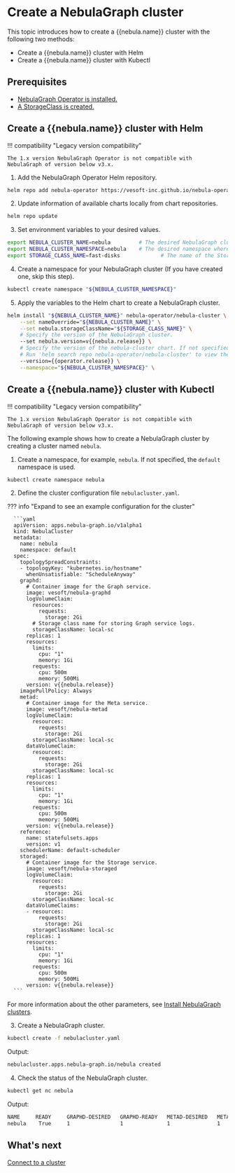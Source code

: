 # Create a NebulaGraph cluster

This topic introduces how to create a {{nebula.name}} cluster with the following two methods:

- Create a {{nebula.name}} cluster with Helm
- Create a {{nebula.name}} cluster with Kubectl

## Prerequisites

- [NebulaGraph Operator is installed.](2.1.install-operator.md)
- [A StorageClass is created.](https://kubernetes.io/docs/concepts/storage/storage-classes/)

## Create a {{nebula.name}} cluster with Helm

!!! compatibility "Legacy version compatibility"

    The 1.x version NebulaGraph Operator is not compatible with NebulaGraph of version below v3.x.

1. Add the NebulaGraph Operator Helm repository.
   
  ```bash
  helm repo add nebula-operator https://vesoft-inc.github.io/nebula-operator/charts
  ```

2. Update information of available charts locally from chart repositories.
   
  ```bash
  helm repo update
  ```

3. Set environment variables to your desired values.
   
  ```bash
  export NEBULA_CLUSTER_NAME=nebula         # The desired NebulaGraph cluster name.
  export NEBULA_CLUSTER_NAMESPACE=nebula    # The desired namespace where your NebulaGraph cluster locates.
  export STORAGE_CLASS_NAME=fast-disks             # The name of the StorageClass that has been created.
  ```

4. Create a namespace for your NebulaGraph cluster (If you have created one, skip this step).

  ```bash
  kubectl create namespace "${NEBULA_CLUSTER_NAMESPACE}"
  ```

5. Apply the variables to the Helm chart to create a NebulaGraph cluster.

  ```bash
  helm install "${NEBULA_CLUSTER_NAME}" nebula-operator/nebula-cluster \
      --set nameOverride="${NEBULA_CLUSTER_NAME}" \
      --set nebula.storageClassName="${STORAGE_CLASS_NAME}" \
      # Specify the version of the NebulaGraph cluster. 
      --set nebula.version=v{{nebula.release}} \  
      # Specify the version of the nebula-cluster chart. If not specified, the latest version of the chart is installed by default.
      # Run 'helm search repo nebula-operator/nebula-cluster' to view the available versions of the chart.     
      --version={{operator.release}} \
      --namespace="${NEBULA_CLUSTER_NAMESPACE}" \
  ```

## Create a {{nebula.name}} cluster with Kubectl

!!! compatibility "Legacy version compatibility"

    The 1.x version NebulaGraph Operator is not compatible with NebulaGraph of version below v3.x.


The following example shows how to create a NebulaGraph cluster by creating a cluster named `nebula`.

1. Create a namespace, for example, `nebula`. If not specified, the `default` namespace is used.

  ```bash
  kubectl create namespace nebula
  ```

2. Define the cluster configuration file `nebulacluster.yaml`.

  ??? info "Expand to see an example configuration for the cluster"

      ```yaml
      apiVersion: apps.nebula-graph.io/v1alpha1
      kind: NebulaCluster
      metadata:
        name: nebula
        namespace: default
      spec:
        topologySpreadConstraints:
        - topologyKey: "kubernetes.io/hostname"
          whenUnsatisfiable: "ScheduleAnyway"
        graphd:
          # Container image for the Graph service.
          image: vesoft/nebula-graphd
          logVolumeClaim:
            resources:
              requests:
                storage: 2Gi
            # Storage class name for storing Graph service logs.
            storageClassName: local-sc
          replicas: 1
          resources:
            limits:
              cpu: "1"
              memory: 1Gi
            requests:
              cpu: 500m
              memory: 500Mi
          version: v{{nebula.release}}
        imagePullPolicy: Always
        metad:
          # Container image for the Meta service.
          image: vesoft/nebula-metad
          logVolumeClaim:
            resources:
              requests:
                storage: 2Gi
            storageClassName: local-sc
          dataVolumeClaim:
            resources:
              requests:
                storage: 2Gi
            storageClassName: local-sc
          replicas: 1
          resources:
            limits:
              cpu: "1"
              memory: 1Gi
            requests:
              cpu: 500m
              memory: 500Mi
          version: v{{nebula.release}}
        reference:
          name: statefulsets.apps
          version: v1
        schedulerName: default-scheduler
        storaged:
          # Container image for the Storage service.
          image: vesoft/nebula-storaged
          logVolumeClaim:
            resources:
              requests:
                storage: 2Gi
            storageClassName: local-sc
          dataVolumeClaims:
          - resources:
              requests:
                storage: 2Gi
            storageClassName: local-sc
          replicas: 1
          resources:
            limits:
              cpu: "1"
              memory: 1Gi
            requests:
              cpu: 500m
              memory: 500Mi
          version: v{{nebula.release}}
      ```

  For more information about the other parameters, see [Install NebulaGraph clusters](../4.cluster-administration/4.1.installation/4.1.1.cluster-install.md).


3. Create a NebulaGraph cluster.

  ```bash
  kubectl create -f nebulacluster.yaml
  ```

  Output:

  ```bash
  nebulacluster.apps.nebula-graph.io/nebula created
  ```

4. Check the status of the NebulaGraph cluster.
   
  ```bash
  kubectl get nc nebula
  ```

  Output:

  ```bash
  NAME     READY     GRAPHD-DESIRED   GRAPHD-READY   METAD-DESIRED   METAD-READY   STORAGED-DESIRED   STORAGED-READY   AGE
  nebula    True     1                1              1               1             1                  1                86s
  ```

## What's next

[Connect to a cluster](2.4.connect-to-cluster.md)